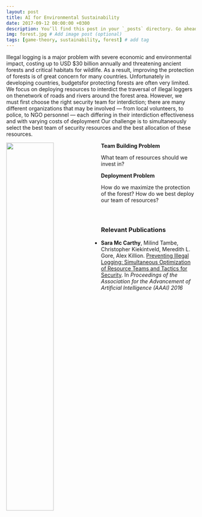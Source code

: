 ```yaml
---
layout: post
title: AI for Environmental Sustainability 
date: 2017-09-12 00:00:00 +0300
description: You’ll find this post in your `_posts` directory. Go ahead and edit it and re-build the site to see your changes. # Add post description (optional)
img: forest.jpg # Add image post (optional)
tags: [game-theory, sustainability, forest] # add tag
---
```


Illegal logging is a major problem with severe economic and environmental impact, costing up to USD $30 billion annually and threatening ancient forests and critical habitats for wildlife. As a result, improving the protection of forests is of great concern for many countries. Unfortunately in developing countries, budgetsfor protecting forests are often very limited. We focus on deploying resources to interdict the traversal of illegal loggers on thenetwork of roads and rivers around the forest area. However, we must first choose the right security team for interdiction; there are many different organizations that may be involved — from local volunteers, to police, to NGO personnel — each differing in their interdiction effectiveness and with varying costs of deployment Our challenge is to simultaneously select the best team of security resources and the best allocation of these resources.

<span>
<img style="float: left; width: 50%;" src="{{site.baseurl}}/assets/img/riskmap.png"> 

<strong> Team Building Problem </strong> 

What team of resources should we invest in?

<strong> Deployment Problem </strong>

How do we maximize the protection of the forest? 
How do we best deploy our team of resources?
</span>
<br>
<br>

<h3><br>Relevant Publications<br></h3>

<ul>
<li><strong>Sara Mc Carthy</strong>, Milind Tambe, Christopher Kiekintveld, Meredith L. Gore, Alex Killion. <a href="http://teamcore.usc.edu/pubDetails.aspx?id=800" target="_blank">Preventing Illegal Logging: Simultaneous Optimization of Resource Teams and Tactics for Security</a>. In <em> Proceedings of the Association for the Advancement of Artificial Intelligence (AAAI) 2016</em> 
</li> <br>

</ul> 
